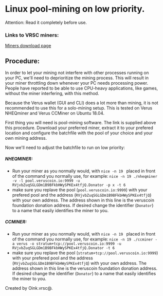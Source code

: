 # Linux pool-mining on low priority.

Attention: Read it completely before use.

### Links to VRSC miners:

[Miners download page](https://veruscoin.io/getVRSC.html#download)

## Procedure:

In order to let your mining not interfere with other processes running on your PC, we'll need to deprioritize the mining process. This will result in your miner throttling down whenever your PC needs processing power. People have reported to be able to use CPU-heavy applications, like games, without the miner interfering, with this method.

Because the Verus wallet (GUI and CLI) does a lot more than mining, it is not recommended to use this for a solo-mining setup. This is tested on Verus NHEQminer and Verus CCMiner on Ubuntu 18.04.

First thing you will need is pool-mining software. The link is supplied above this procedure. Download your preferred miner, extract it to your prefered location and configure the batchfile with the pool of your choice and your own mining address.

Now we'll need to adjust the batchfile to run on low priority:

##### NHEQMINER:

  - Run your miner as you normally would, with `nice -n 19 ` placed in front of the command you normally use,
    for example:
      `nice -n 19 ./nheqminer -v -l pool.veruscoin.io:9999 -u RVjvbZuqSGLGDm1B9BFkbHWySPKEx4tfjQ.Donator -p x -t 6`
  - make sure you replave the pool (`pool.veruscoin.io:9999`) with your prefered pool and the address
    (`RVjvbZuqSGLGDm1B9BFkbHWySPKEx4tfjQ`) with your own address. The address shown in this line is the veruscoin
    foundation donation address. If desired change the identifier (`Donator`) to a name that easily identifies the
    miner to you.

##### CCMINER:

  - Run your miner as you normally would, with `nice -n 19 ` placed in front of the command you normally use,
    for example:
      `nice -n 19 ./ccminer -a verus -o stratum+tcp://pool.veruscoin.io:9999 -u RVjvbZuqSGLGDm1B9BFkbHWySPKEx4tfjQ.Donator -t 6`
  - make sure you replave the pool (`stratum+tcp://pool.veruscoin.io:9999`) with your prefered pool and the address
    (`RVjvbZuqSGLGDm1B9BFkbHWySPKEx4tfjQ`) with your own address. The address shown in this line is the veruscoin
    foundation donation address. If desired change the identifier (`Donator`) to a name that easily identifies the
    miner to you.


Created by Oink.vrsc@.
